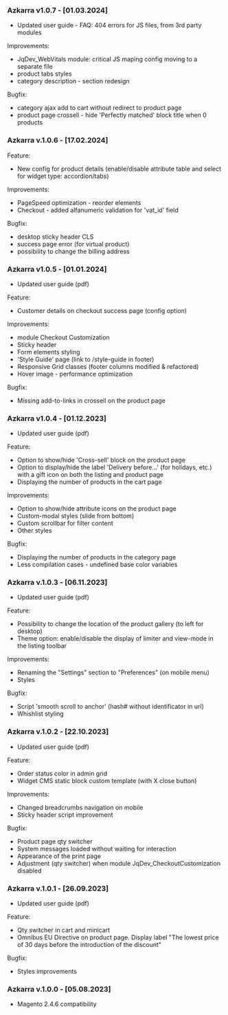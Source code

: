 ### Azkarra v1.0.7 - [01.03.2024]
- Updated user guide - FAQ: 404 errors for JS files, from 3rd party modules

Improvements:
- JqDev_WebVitals module: critical JS maping config moving to a separate file
- product tabs styles
- category description - section redesign

Bugfix:
- category ajax add to cart without redirect to product page 
- product page crossell - hide 'Perfectly matched' block title when 0 products

### Azkarra v.1.0.6 - [17.02.2024]
Feature: 
- New config for product details (enable/disable attribute table and select for widget type: accordion/tabs)

Improvements:
- PageSpeed optimization - reorder <head> elements
- Checkout - added alfanumeric validation for 'vat_id' field

Bugfix:
- desktop sticky header CLS
- success page error (for virtual product)
- possibility to change the billing address

### Azkarra v1.0.5 - [01.01.2024]
- Updated user guide (pdf)

Feature: 
- Customer details on checkout success page (config option)

Improvements:
- module Checkout Customization
- Sticky header
- Form elements styling
- 'Style Guide' page (link to /style-guide in footer)
- Responsive Grid classes (footer columns modified & refactored)
- Hover image - performance optimization

Bugfix:
- Missing add-to-links in crossell on the product page

### Azkarra v1.0.4 - [01.12.2023]
- Updated user guide (pdf)

Feature: 
- Option to show/hide 'Cross-sell' block on the product page
- Option to display/hide the label 'Delivery before...' (for holidays, etc.) with a gift icon on both the listing and product page
- Displaying the number of products in the cart page

Improvements:
- Option to show/hide attribute icons on the product page
- Custom-modal styles (slide from bottom)
- Custom scrollbar for filter content 
- Other styles

Bugfix:
- Displaying the number of products in the category page
- Less compilation cases - undefined base color variables

### Azkarra v.1.0.3 - [06.11.2023]
- Updated user guide (pdf)

Feature:
- Possibility to change the location of the product gallery (to left for desktop)
- Theme option: enable/disable the display of limiter and view-mode in the listing toolbar

Improvements:
- Renaming the "Settings" section to "Preferences" (on mobile menu)
- Styles
  
Bugfix:
- Script 'smooth scroll to anchor' (hash# without identificator in url)
- Whishlist styling

### Azkarra v.1.0.2 - [22.10.2023]
- Updated user guide (pdf)

Feature:
- Order status color in admin grid
- Widget CMS static block custom template (with X close button)

Improvements:
- Changed breadcrumbs navigation on mobile
- Sticky header script improvement
  
Bugfix:
- Product page qty switcher
- System messages loaded without waiting for interaction
- Appearance of the print page
- Adjustment (qty switcher) when module JqDev_CheckoutCustomization disabled
  
### Azkarra v.1.0.1 - [26.09.2023]
- Updated user guide (pdf)

Feature:
- Qty switcher in cart and minicart
- Omnibus EU Directive on product page. Display label "The lowest price of 30 days before the introduction of the discount"

Bugfix:
- Styles improvements

### Azkarra v.1.0.0 - [05.08.2023]
- Magento 2.4.6 compatibility
